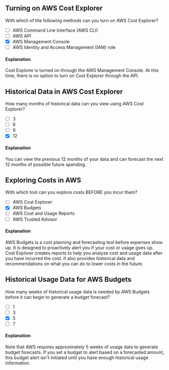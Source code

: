 ## Turning on AWS Cost Explorer

With which of the following methods can you turn on AWS Cost Explorer?

- [ ] AWS Command Line Interface (AWS CLI)
- [ ] AWS API
- [x] AWS Management Console
- [ ] AWS Identity and Access Management (IAM) role

#### Explanation

Cost Explorer is turned on through the AWS Management Console. At this time, there is no option to turn on Cost Explorer through the API.

## Historical Data in AWS Cost Explorer

How many months of historical data can you view using AWS Cost Explorer?

- [ ] 3
- [ ] 6
- [ ] 9
- [x] 12

#### Explanation

You can view the previous 12 months of your data and can forecast the next 12 months of possible future spending.

## Exploring Costs in AWS

With which tool can you explore costs BEFORE you incur them?

- [ ] AWS Cost Explorer
- [x] AWS Budgets
- [ ] AWS Cost and Usage Reports
- [ ] AWS Trusted Advisor

#### Explanation

AWS Budgets is a cost planning and forecasting tool before expenses show up. It is designed to proactively alert you if your cost or usage goes up. Cost Explorer creates reports to help you analyze cost and usage data after you have incurred the cost. It also provides historical data and recommendations on what you can do to lower costs in the future.

## Historical Usage Data for AWS Budgets

How many weeks of historical usage data is needed by AWS Budgets before it can begin to generate a budget forecast?

- [ ] 1
- [ ] 3
- [x] 5
- [ ] 7

#### Explanation

Note that AWS requires approximately 5 weeks of usage data to generate budget forecasts. If you set a budget to alert based on a forecasted amount, this budget alert isn't initiated until you have enough historical usage information.
